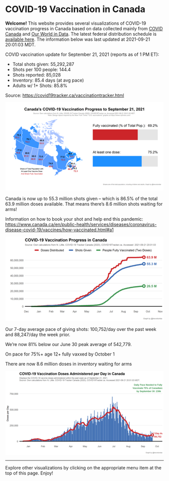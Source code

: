 COVID-19 Vaccination in Canada
==============================

**Welcome!** This website provides several visualizations of COVID-19
vaccination progress in Canada based on data collected mainly from
[COVID Canada](https://covid19tracker.ca/vaccinationtracker.html) and
[Our World in Data](https://ourworldindata.org/covid-vaccinations). The
latest federal distribution schedule is [available
here](https://www.canada.ca/en/public-health/services/diseases/2019-novel-coronavirus-infection/prevention-risks/covid-19-vaccine-treatment/vaccine-rollout.html).
The information below was last updated at 2021-09-21 20:01:03 MDT.

COVID vaccination update for September 21, 2021 (reports as of 1 PM ET):

-   Total shots given: 55,292,287
-   Shots per 100 people: 144.4
-   Shots reported: 85,028
-   Inventory: 85.4 days (at avg pace)
-   Adults w/ 1+ Shots: 85.8%

Source:
<a href="https://covid19tracker.ca/vaccinationtracker.html" class="uri">https://covid19tracker.ca/vaccinationtracker.html</a>

![](Plots/plot_main.png)

Canada is now up to 55.3 million shots given – which is 86.5% of the
total 63.9 million doses available. That means there’s 8.6 million shots
waiting for arms!

Information on how to book your shot and help end this pandemic:
<a href="https://www.canada.ca/en/public-health/services/diseases/coronavirus-disease-covid-19/vaccines/how-vaccinated.html#a1" class="uri">https://www.canada.ca/en/public-health/services/diseases/coronavirus-disease-covid-19/vaccines/how-vaccinated.html#a1</a>

![](Plots/plot_total.png)

Our 7-day average pace of giving shots: 100,752/day over the past week
and 88,247/day the week prior.

We’re now 81% below our June 30 peak average of 542,779.

On pace for 75%+ age 12+ fully vaxxed by October 1

There are now 8.6 million doses in inventory waiting for arms

![](Plots/pace_national.png)

------------------------------------------------------------------------

Explore other visualizations by clicking on the appropriate menu item at
the top of this page. Enjoy!
